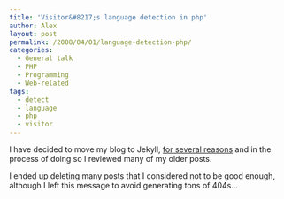 ```yaml
---
title: 'Visitor&#8217;s language detection in php'
author: Alex
layout: post
permalink: /2008/04/01/language-detection-php/
categories:
  - General talk
  - PHP
  - Programming
  - Web-related
tags:
  - detect
  - language
  - php
  - visitor
---
```

 

I have decided to move my blog to Jekyll, [for several reasons](http://carlboettiger.info/2012/05/01/Jekyll-vs-Wordpress.html) and in the process of doing so I reviewed many of my older posts.

I ended up deleting many posts that I considered not to be good enough, although I left this message to avoid generating tons of 404s... 